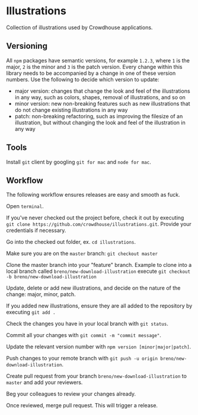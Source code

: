 # Illustrations
Collection of illustrations used by Crowdhouse applications.

## Versioning
All `npm` packages have semantic versions, for example `1.2.3`, where `1` is the major, `2` is the minor and `3` is the patch version. Every change within this library needs to be accompanied by a change in one of these version numbers. Use the following to decide which version to update:

- major version: changes that change the look and feel of the illustrations in any way, such as colors, shapes, removal of illustrations, and so on
- minor version: new non-breaking features such as new illustrations that do not change existing illustrations in any way
- patch: non-breaking refactoring, such as improving the filesize of an illustration, but without changing the look and feel of the illustration in any way

## Tools
Install `git` client by googling `git for mac` and `node for mac`.

## Workflow
The following workflow ensures releases are easy and smooth as fuck. 

Open `terminal`.

If you've never checked out the project before, check it out by executing `git clone https://github.com/crowdhouse/illustrations.git`. Provide your credentials if necessary.

Go into the checked out folder, ex. `cd illustrations`.

Make sure you are on the `master` branch: `git checkout master`

Clone the master branch into your "feature" branch. Example to clone into a local branch called `breno/new-download-illustration` execute  `git checkout -b breno/new-download-illustration`

Update, delete or add new illustrations, and decide on the nature of the change: major, minor, patch.

If you added new illustrations, ensure they are all added to the repository by executing `git add .`

Check the changes you have in your local branch with `git status`.

Commit all your changes with `git commit -m "commit message"`.

Update the relevant version number with `npm version [minor|major|patch]`.

Push changes to your remote branch with `git push -u origin breno/new-download-illustration`.

Create pull request from your branch `breno/new-download-illustration` to `master` and add your reviewers.

Beg your colleagues to review your changes already.

Once reviewed, merge pull request. This will trigger a release.
